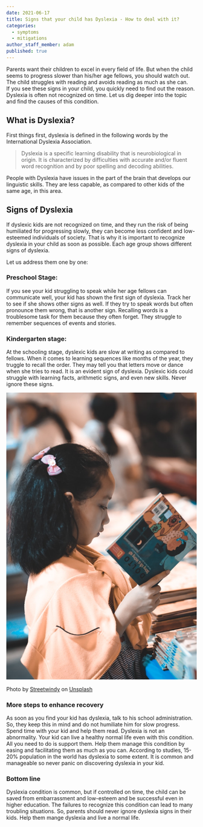 ```yaml
---
date: 2021-06-17
title: Signs that your child has Dyslexia - How to deal with it?
categories:
  - symptoms
  - mitigations
author_staff_member: adam
published: true
---
```

Parents want their children to excel in every field of life. But when the child seems to progress slower than his/her age fellows, you should watch out. The child struggles with reading and avoids reading as much as she can.  
If you see these signs in your child, you quickly need to find out the reason. Dyslexia is often not recognized on time. Let us dig deeper into the topic and find the causes of this condition.

## What is Dyslexia?

First things first, dyslexia is defined in the following words by the International Dyslexia Association. 

> Dyslexia is a specific learning disability that is neurobiological in origin. It is characterized by difficulties with accurate and/or fluent word recognition and by poor spelling and decoding abilities. 

People with Dyslexia have issues in the part of the brain that develops our linguistic skills. They are less capable, as compared to other kids of the same age, in this area. 
## Signs of Dyslexia
If dyslexic kids are not recognized on time, and they run the risk of being humiliated for progressing slowly, they can become less confident and low-esteemed individuals of society. That is why it is important to recognize dyslexia in your child as soon as possible. Each age group shows different signs of dyslexia.

Let us address them one by one:

### Preschool Stage:
If you see your kid struggling to speak while her age fellows can communicate well, your kid has shown the first sign of dyslexia. Track her to see if she shows other signs as well. 
If they try to speak words but often pronounce them wrong, that is another sign.
Recalling words is a troublesome task for them because they often forget. They struggle to remember sequences of events and stories. 

### Kindergarten stage:
At the schooling stage, dyslexic kids are slow at writing as compared to fellows. When it comes to learning sequences like months of the year, they truggle to recall the order. 
They may tell you that letters move or dance when she tries to read. It is an evident sign of dyslexia. Dyslexic kids could struggle with learning facts, arithmetic signs, and even new skills. Never ignore these signs.

![Reading child](/images/child_book_upsidedown.jpg)
<figcaption>
<span>Photo by <a href="https://unsplash.com/@streetwindy?utm_source=unsplash&amp;utm_medium=referral&amp;utm_content=creditCopyText" target="_blank">Streetwindy</a> on <a href="https://unsplash.com/s/photos/child-read?utm_source=unsplash&amp;utm_medium=referral&amp;utm_content=creditCopyText" target="_blank">Unsplash</a></span>
</figcaption>


### More steps to enhance recovery
As soon as you find your kid has dyslexia, talk to his school administration. So, they keep this in mind and do not humiliate him for slow progress. Spend time with your kid and help them read. Dyslexia is not an abnormality. Your kid can live a healthy normal life even with this condition. All you need to do is support them. Help them manage this condition by easing and facilitating them as much as you can. According to studies, 15-20% population in the world has dyslexia to some extent. It is common and manageable so never panic on discovering dyslexia in your kid.

### Bottom line
Dyslexia condition is common, but if controlled on time, the child can be saved from embarrassment and low-esteem and be successful even in higher education. The failures to recognize this condition can lead to many troubling situations. So, parents should never ignore dyslexia signs in their kids. Help them mange dyslexia and live a normal life.



